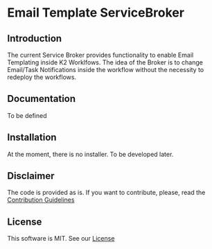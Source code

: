 # Email Template ServiceBroker

## Introduction

The current Service Broker provides functionality to enable Email Templating inside K2 Worklfows. The idea of the Broker is to change Email/Task Notifications inside the workflow without the necessity to redeploy the workflows.

## Documentation
To be defined

## Installation
At the moment, there is no installer. To be developed later.

## Disclaimer
The code is provided as is. If you want to contribute, please, read the [Contribution Guidelines](CONTRIBUTION.md)


## License
This software is MIT. See our [License](LICENSE)
